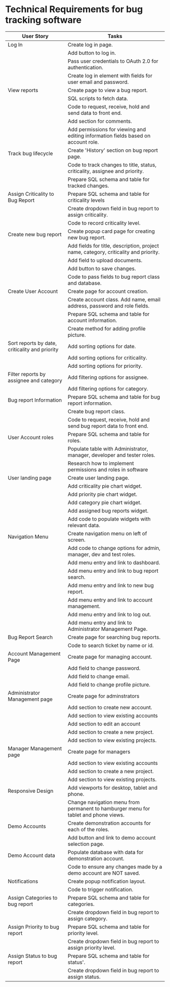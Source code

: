 # **Technical Requirements for bug tracking software**

| User Story | Tasks |
| --- | --- |
| Log In | Create log in page. |
| | Add button to log in. |
| | Pass user credentials to OAuth 2.0 for authentication. |
| | Create log in element with fields for user email and password. |
| View reports | Create page to view a bug report. |
| | SQL scripts to fetch data. |
| | Code to request, receive, hold and send data to front end. |
| | Add section for comments. |
| | Add permissions for viewing and editing information fields based on account role.
| Track bug lifecycle | Create 'History' section on bug report page. |
| | Code to track changes to title, status, criticality, assignee and priority. |
| | Prepare SQL schema and table for tracked changes. |
| Assign Criticality to Bug Report | Prepare SQL schema and table for criticality levels |
| | Create dropdown field in bug report to assign criticality. |
| | Code to record criticality level. |
| Create new bug report | Create popup card page for creating new bug report. |
| | Add fields for title, description, project name, category, criticality and priority. |
| | Add field to upload documents. |
| | Add button to save changes. |
| | Code to pass fields to bug report class and database. |
| Create User Account | Create page for account creation. |
| | Create account class. Add name, email address, password and role fields. |
| | Prepare SQL schema and table for account information. |
| | Create method for adding profile picture. |
| Sort reports by date, criticality and priority | Add sorting options for date. |
| | Add sorting options for criticality. |
| | Add sorting options for priority. |
| Filter reports by assignee and category | Add filtering options for assignee. |
| | Add filtering options for category. |
| Bug report Information | Prepare SQL schema and table for bug report information. |
| | Create bug report class. |
| | Code to request, receive, hold and send bug report data to front end. |
| User Account roles | Prepare SQL schema and table for roles. |
| | Populate table with Administrator, manager, developer and tester roles. |
| | Research how to implement permissions and roles in software |
| User landing page | Create user landing page. |
| | Add criticality pie chart widget. |
| | Add priority pie chart widget. |
| | Add category pie chart widget. |
| | Add assigned bug reports widget. |
| | Add code to populate widgets with relevant data. |
| Navigation Menu | Create navigation menu on left of screen. |
| | Add code to change options for admin, manager, dev and test roles. |
| | Add menu entry and link to dashboard. |
| | Add menu entry and link to bug report search. |
| | Add menu entry and link to new bug report. |
| | Add menu entry and link to account management. |
| | Add menu entry and link to log out. |
| | Add menu entry and link to Administrator Management Page. |
| Bug Report Search | Create page for searching bug reports. |
| | Code to search ticket by name or id. |
| Account Management Page | Create page for managing account. |
| | Add field to change password. |
| | Add field to change email. |
| | Add field to change profile picture. |
| Administrator Management page | Create page for adminstrators |
| | Add section to create new account. |
| | Add section to view existing accounts |
| | Add section to edit an account |
| | Add section to create a new project. |
| | Add section to view existing projects. |
| Manager Management page | Create page for managers |
| | Add section to view existing accounts |
| | Add section to create a new project. |
| | Add section to view existing projects. |
| Responsive Design | Add viewports for desktop, tablet and phone. |
| | Change navigation menu from permanent to hamburger menu for tablet and phone views. |
| Demo Accounts | Create demonstration accounts for each of the roles. |
| | Add button and link to demo account selection page. |
| Demo Account data | Populate database with data for demonstration account. |
| | Code to ensure any changes made by a demo account are NOT saved. |
| Notifications | Create popup notification layout. |
| | Code to trigger notification. |
| Assign Categories to bug report | Prepare SQL schema and table for categories. |
| | Create dropdown field in bug report to assign category. |
| Assign Priority to bug report | Prepare SQL schema and table for priority level. |
| | Create dropdown field in bug report to assign priority level. |
| Assign Status to bug report | Prepare SQL schema and table for status'. |
| | Create dropdown field in bug report to assign status. |